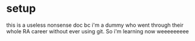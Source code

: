 # setup
this is a useless nonsense doc bc i'm a dummy who went through their whole RA
career without ever using git. So i'm learning now weeeeeeeee